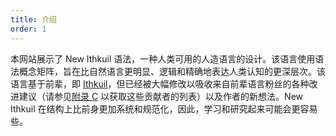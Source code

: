```yaml
---
title: 介绍
order: 1
---
```

本网站展示了 New Ithkuil 语法，一种人类可用的人造语言的设计。该语言使用语法概念矩阵，旨在比自然语言更明显、逻辑和精确地表达人类认知的更深层次。该语言基于前辈，即 [Ithkuil](http://ithkuil.net/00_intro.html)，但已经被大幅修改以吸收来自前辈语言粉丝的各种改进建议（请参见[附录 C](15) 以获取这些贡献者的列表）以及作者的新想法。New Ithkuil  在结构上比前身更加系统和规范化，因此，学习和研究起来可能会更容易些。
